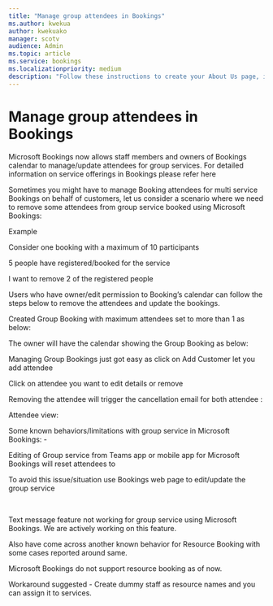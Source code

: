 ```yaml
---
title: "Manage group attendees in Bookings"
ms.author: kwekua
author: kwekuako
manager: scotv
audience: Admin
ms.topic: article
ms.service: bookings
ms.localizationpriority: medium
description: "Follow these instructions to create your About Us page, including business name, address, phone number, website URL, logo, and business hours in Microsoft Bookings."
---
```


# Manage group attendees in Bookings

Microsoft Bookings now allows staff members and owners of Bookings calendar to manage/update attendees for group services. For detailed information on service offerings in Bookings please refer here 

 

Sometimes you might have to manage Booking attendees for multi service Bookings on behalf of customers, let us consider a scenario where we need to remove some attendees from group service booked using Microsoft Bookings: 
 

Example 

Consider one booking with a maximum of 10 participants 

5 people have registered/booked for the service 

I want to remove 2 of the registered people 

 

Users who have owner/edit permission to Booking’s calendar can follow the steps below to remove the attendees and update the bookings. 

Created Group Booking with maximum attendees set to more than 1 as below:



The owner will have the calendar showing the Group Booking as below: 

Managing Group Bookings just got easy as click on Add Customer let you add attendee 

Click on attendee you want to edit details or remove

Removing the attendee will trigger the cancellation email for both attendee : 

 

Attendee view: 

 

 

 

Some known behaviors/limitations with group service in Microsoft Bookings: - 

 

Editing of Group service from Teams app or mobile app for Microsoft Bookings will reset attendees to 

 

To avoid this issue/situation use Bookings web page to edit/update the group service 

  

Text message feature not working for group service using Microsoft Bookings. We are actively working on this feature. 

 

Also have come across another known behavior for Resource Booking with some cases reported around same. 

Microsoft Bookings do not support resource booking as of now. 

Workaround suggested - Create dummy staff as resource names and you can assign it to services.  
